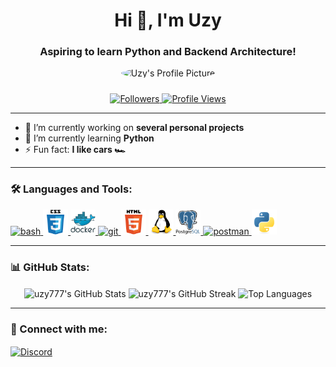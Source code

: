 <h1 align="center">Hi 👋, I'm Uzy</h1>
<h3 align="center">Aspiring to learn Python and Backend Architecture!</h3>

<p align="center">
  <img src="https://avatars.githubusercontent.com/uzy777" alt="Uzy's Profile Picture" width="150" style="border-radius: 50%; margin-bottom: 10px;" />
</p>

<p align="center">
  <a href="https://github.com/uzy777?tab=repositories">
    <img src="https://img.shields.io/github/followers/uzy777?style=social" alt="Followers" />
  </a>
  <a href="https://github.com/uzy777">
    <img src="https://komarev.com/ghpvc/?username=uzy777&color=blue" alt="Profile Views" />
  </a>
</p>

---

- 🔭 I’m currently working on **several personal projects**
- 🌱 I’m currently learning **Python**
- ⚡ Fun fact: **I like cars 🏎️**

---

<h3 align="left">🛠️ Languages and Tools:</h3>
<p align="left">
  <a href="https://www.gnu.org/software/bash/" target="_blank" rel="noreferrer">
    <img src="https://www.vectorlogo.zone/logos/gnu_bash/gnu_bash-icon.svg" alt="bash" width="40" height="40"/>
  </a>
  <a href="https://www.w3schools.com/css/" target="_blank" rel="noreferrer">
    <img src="https://raw.githubusercontent.com/devicons/devicon/master/icons/css3/css3-original-wordmark.svg" alt="css3" width="40" height="40"/>
  </a>
  <a href="https://www.docker.com/" target="_blank" rel="noreferrer">
    <img src="https://raw.githubusercontent.com/devicons/devicon/master/icons/docker/docker-original-wordmark.svg" alt="docker" width="40" height="40"/>
  </a>
  <a href="https://git-scm.com/" target="_blank" rel="noreferrer">
    <img src="https://www.vectorlogo.zone/logos/git-scm/git-scm-icon.svg" alt="git" width="40" height="40"/>
  </a>
  <a href="https://www.w3.org/html/" target="_blank" rel="noreferrer">
    <img src="https://raw.githubusercontent.com/devicons/devicon/master/icons/html5/html5-original-wordmark.svg" alt="html5" width="40" height="40"/>
  </a>
  <a href="https://www.linux.org/" target="_blank" rel="noreferrer">
    <img src="https://raw.githubusercontent.com/devicons/devicon/master/icons/linux/linux-original.svg" alt="linux" width="40" height="40"/>
  </a>
  <a href="https://www.postgresql.org" target="_blank" rel="noreferrer">
    <img src="https://raw.githubusercontent.com/devicons/devicon/master/icons/postgresql/postgresql-original-wordmark.svg" alt="postgresql" width="40" height="40"/>
  </a>
  <a href="https://postman.com" target="_blank" rel="noreferrer">
    <img src="https://www.vectorlogo.zone/logos/getpostman/getpostman-icon.svg" alt="postman" width="40" height="40"/>
  </a>
  <a href="https://www.python.org" target="_blank" rel="noreferrer">
    <img src="https://raw.githubusercontent.com/devicons/devicon/master/icons/python/python-original.svg" alt="python" width="40" height="40"/>
  </a>
</p>

---

<h3 align="left">📊 GitHub Stats:</h3>
<div align="center">
  <img align="center" src="https://github-readme-stats.vercel.app/api?username=uzy777&show_icons=true&theme=radical&title_color=89b4fa&icon_color=89b4fa&text_color=ffffff&locale=en" alt="uzy777's GitHub Stats" />
  <img align="center" src="https://github-readme-streak-stats.herokuapp.com/?user=uzy777&theme=radical&ring=89b4fa&fire=89b4fa&currStreakLabel=89b4fa&currStreakNum=ffffff&sideNums=89b4fa&sideLabels=89b4fa&dates=ffffff" alt="uzy777's GitHub Streak" />
  <img align="center" src="https://github-readme-stats.vercel.app/api/top-langs?username=uzy777&show_icons=true&theme=radical&title_color=89b4fa&icon_color=89b4fa&text_color=ffffff&locale=en&layout=compact" alt="Top Languages" />
</div>

---

<h3 align="left">💬 Connect with me:</h3>
<p align="left">
  <a href="https://discord.com/users/Uzy7" target="blank"><img align="center" src="https://www.vectorlogo.zone/logos/discord/discord-tile.svg" alt="Discord" height="30" width="30" /></a>
</p>
